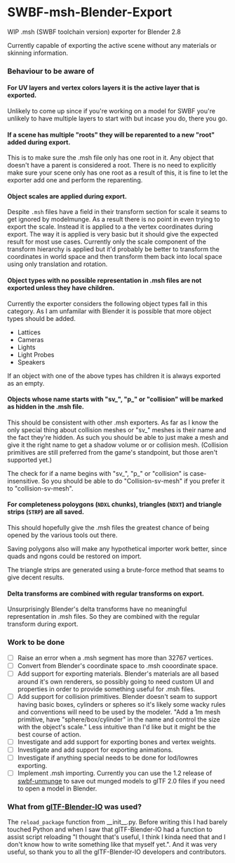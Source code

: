 # SWBF-msh-Blender-Export
WIP .msh (SWBF toolchain version) exporter for Blender 2.8

Currently capable of exporting the active scene without any materials or skinning information. 

### Behaviour to be aware of

#### For UV layers and vertex colors layers it is the active layer that is exported.
Unlikely to come up since if you're working on a model for SWBF you're unlikely to have multiple layers to start 
with but incase you do, there you go.

#### If a scene has multiple "roots" they will be reparented to a new "root" added during export.
This is to make sure the .msh file only has one root in it. Any object that doesn't have a parent is considered a root.
There is no need to explicitly make sure your scene only has one root as a result of this, it is fine to let the exporter
add one and perform the reparenting.

#### Object scales are applied during export.
Despite `.msh` files have a field in their transform section for scale it seams to get ignored by modelmunge. 
As a result there is no point in even trying to export the scale. Instead it is applied to a the vertex coordinates during export.
The way it is applied is very basic but it should give the expected result for most use cases. Currently only the scale component of 
the transform hierarchy is applied but it'd probably be better to transform the coordinates in world space and then transform them 
back into local space using only translation and rotation.

#### Object types with no possible representation in .msh files are not exported unless they have children.
Currently the exporter considers the following object types fall in this category. As I am unfamilar with Blender it is 
possible that more object types should be added.

- Lattices
- Cameras
- Lights
- Light Probes
- Speakers

If an object with one of the above types has children it is always exported as an empty.

#### Objects whose name starts with "sv_", "p_" or "collision" will be marked as hidden in the .msh file.
This should be consistent with other .msh exporters. As far as I know the only special thing about collision meshes or
"sv_" meshes is their name and the fact they're hidden. As such you should be able to just make a mesh and give it the right
name to get a shadow volume or or collision mesh. (Collision primitives are still preferred from the game's standpoint, 
but those aren't supported yet.)

The check for if a name begins with "sv_", "p_" or "collision" is case-insensitive. So you should be able to do 
"Collision-sv-mesh" if you prefer it to "collision-sv-mesh".

#### For completeness poloygons (`NDXL` chunks), triangles (`NDXT`) and triangle strips (`STRP`) are all saved. 
This should hopefully give the .msh files the greatest chance of being opened by the various tools out there.

Saving polygons also will make any hypothetical importer work better, since quads and ngons could be restored on import.

The triangle strips are generated using a brute-force method that seams to give decent results.

#### Delta transforms are combined with regular transforms on export.
Unsurprisingly Blender's delta transforms have no meaningful representation in .msh files. 
So they are combined with the regular transform during export.

### Work to be done
- [ ] Raise an error when a .msh segment has more than 32767 vertices.
- [ ] Convert from Blender's coordinate space to .msh cooordinate space.
- [ ] Add support for exporting materials. Blender's materials are all based around it's own renderers, so possibly going to need custom UI and properties in order to provide something useful for .msh files.
- [ ] Add support for collision primitives. Blender doesn't seam to support having basic boxes, cylinders or spheres so it's likely some wacky rules and conventions will need to be used by the modeler. "Add a 1m mesh primitive, have "sphere/box/cylinder" in the name and control the size with the object's scale." Less intuitive than I'd like but it might be the best course of action.
- [ ] Investigate and add support for exporting bones and vertex weights.
- [ ] Investigate and add support for exporting animations.
- [ ] Investigate if anything special needs to be done for lod/lowres exporting.
- [ ] Implement .msh importing. Currently you can use the 1.2 release of [swbf-unmunge](releases/tag/v1.2.0) to save out munged models to glTF 2.0 files if you need to open a model in Blender.

### What from [glTF-Blender-IO](https://github.com/KhronosGroup/glTF-Blender-IO) was used?
The `reload_package` function from \_\_init\_\_.py. Before writing this I had barely touched Python and when I saw that glTF-Blender-IO had a function to assist script reloading "I thought that's useful, I think I kinda need that and I don't know how to write something like that myself yet.". And it was very useful, so thank you to all the glTF-Blender-IO developers and contributors.
